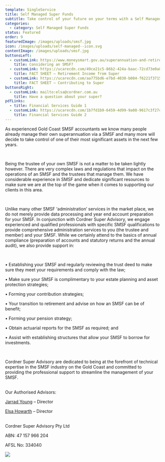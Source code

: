 ```yaml
---
template: SingleService
title: Self Managed Super Funds
subtitle: Take control of your future on your terms with a Self Managed Super Fund
categories:
  - category: Self Managed Super Funds
status: Featured
order: 9
featuredImage: /images/uploads/smsf.jpg
icon: /images/uploads/self-managed--icon.svg
contentImage: /images/uploads/smsf.jpg
buttonsLeft:
  - customLink: https://www.moneysmart.gov.au/superannuation-and-retirement/self-managed-super-fund-smsf
    title: Considering an SMSF?
  - customLink: https://ucarecdn.com/49ce21c5-86b2-424a-baac-72cd73e0a88b/FactSheetRetirementIncomeYourOptions
    title: FACT SHEET – Retirement Income from Super
  - customLink: https://ucarecdn.com/aa775bd6-e7bd-4030-b084-f6221f37159d/FactSheetContributingtoSuper
    title: FACT SHEET – Contributing to Super
buttonsRight:
  - customLink: mailto:elsa@cordner.com.au
    title: Have a question about your super?
pdfLinks:
  - title: Financial Services Guide 1
  - customLink: https://ucarecdn.com/1b7fd1b9-6459-4d99-9a08-9617c3f27cc0/
    title: Financial Services Guide 2
---
```

As experienced Gold Coast SMSF accountants we know many people already manage their own superannuation via a SMSF and many more will decide to take control of one of their most significant assets in the next few years.

<br />

Being the trustee of your own SMSF is not a matter to be taken lightly however. There are very complex laws and regulations that impact on the operations of an SMSF and the trustees that manage them. We have considerable experience in SMSF and dedicate significant resources to make sure we are at the top of the game when it comes to supporting our clients in this area.

<br />

Unlike many other SMSF ‘administration’ services in the market place, we do not merely provide data processing and year end account preparation for your SMSF. In conjunction with Cordner Super Advisory, we engage experienced and qualified professionals with specific SMSF qualifications to provide comprehensive administration services to you (the trustee and member) and your SMSF. While we certainly attend to the basics of annual compliance (preparation of accounts and statutory returns and the annual audit), we also provide support in:

<br />

• Establishing your SMSF and regularly reviewing the trust deed to make sure they meet your requirements and comply with the law;

• Make sure your SMSF is complimentary to your estate planning and asset protection strategies;

• Forming your contribution strategies;

• Your transition to retirement and advise on how an SMSF can be of benefit;

• Forming your pension strategy;

• Obtain actuarial reports for the SMSF as required; and

• Assist with establishing structures that allow your SMSF to borrow for investments.

<br />

Cordner Super Advisory are dedicated to being at the forefront of technical expertise in the SMSF industry on the Gold Coast and committed to providing the professional support to streamline the management of your SMSF.

<br />
Our Authorised Advisors:

[Jarrad Young](https://cordner.netlify.com/team/jarrad-young/) – Director

[Elsa Howarth](https://cordner.netlify.com/team/elsa-howarth/) – Director

<br />
Cordner Super Advisory Pty Ltd

ABN: 47 157 966 204

AFSL No: 334040

![](https://ucarecdn.com/e8ccfaca-b62c-496e-b64f-b053a51a02a8/)